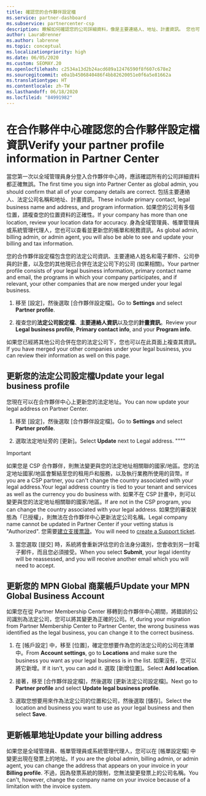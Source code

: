 ```yaml
---
title: 確認您的合作夥伴設定檔
ms.service: partner-dashboard
ms.subservice: partnercenter-csp
description: 瞭解如何確認您的公司詳細資料，像是主要連絡人、地址、計畫資訊。 您也可以更新您的法定和帳單地址。
author: LauraBrenner
ms.author: labrenne
ms.topic: conceptual
ms.localizationpriority: high
ms.date: 06/05/2020
ms.custom: SEOMAY.20
ms.openlocfilehash: c2534a13d2b24acd689a12476590f8f607c678e2
ms.sourcegitcommit: e0a1b4506840486f4bb82620051e0f6a5e81662a
ms.translationtype: HT
ms.contentlocale: zh-TW
ms.lasthandoff: 06/18/2020
ms.locfileid: "84991982"
---
```

# <a name="verify-your-partner-profile-information-in-partner-center"></a><span data-ttu-id="2dc29-104">在合作夥伴中心確認您的合作夥伴設定檔資訊</span><span class="sxs-lookup"><span data-stu-id="2dc29-104">Verify your partner profile information in Partner Center</span></span>

<span data-ttu-id="2dc29-105">當您第一次以全域管理員身分登入合作夥伴中心時，應該確認所有的公司詳細資料都正確無誤。</span><span class="sxs-lookup"><span data-stu-id="2dc29-105">The first time you sign into Partner Center as global admin, you should confirm that all of your company details are correct.</span></span> <span data-ttu-id="2dc29-106">包括主要連絡人、法定公司名稱和地址、計畫資訊。</span><span class="sxs-lookup"><span data-stu-id="2dc29-106">These include primary contact, legal business name and address, and program information.</span></span> <span data-ttu-id="2dc29-107">如果您的公司有多個位置，請複查您的位置資料的正確性。</span><span class="sxs-lookup"><span data-stu-id="2dc29-107">If your company has more than one location, review your location data for accuracy.</span></span> <span data-ttu-id="2dc29-108">身為全域管理員、帳單管理員或系統管理代理人，您也可以查看並更新您的帳單和稅務資訊。</span><span class="sxs-lookup"><span data-stu-id="2dc29-108">As global admin, billing admin, or admin agent, you will also be able to see and update your billing and tax information.</span></span>

<span data-ttu-id="2dc29-109">您的合作夥伴設定檔包含您的法定公司資訊、主要連絡人姓名和電子郵件、公司參與的計畫，以及您的其他現已合併在法定公司下的公司 (如果相關)。</span><span class="sxs-lookup"><span data-stu-id="2dc29-109">Your partner profile consists of your legal business information, primary contact name and email, the programs in which your company participates, and if relevant, your other companies that are now merged under your legal business.</span></span>

1. <span data-ttu-id="2dc29-110">移至 [設定]，然後選取 [合作夥伴設定檔]。</span><span class="sxs-lookup"><span data-stu-id="2dc29-110">Go to **Settings** and select **Partner profile**.</span></span>

2. <span data-ttu-id="2dc29-111">複查您的**法定公司設定檔**、**主要連絡人資訊**以及您的**計畫資訊**。</span><span class="sxs-lookup"><span data-stu-id="2dc29-111">Review your **Legal business profile**, **Primary contact info**, and your **Program info**.</span></span>

<span data-ttu-id="2dc29-112">如果您已經將其他公司合併在您的法定公司下，您也可以在此頁面上複查其資訊。</span><span class="sxs-lookup"><span data-stu-id="2dc29-112">If you have merged your other companies under your legal business, you can review their information as well on this page.</span></span>

## <a name="update-your-legal-business-profile"></a><span data-ttu-id="2dc29-113">更新您的法定公司設定檔</span><span class="sxs-lookup"><span data-stu-id="2dc29-113">Update your legal business profile</span></span>

<span data-ttu-id="2dc29-114">您現在可以在合作夥伴中心上更新您的法定地址。</span><span class="sxs-lookup"><span data-stu-id="2dc29-114">You can now update your legal address on Partner Center.</span></span>

1. <span data-ttu-id="2dc29-115">移至 [設定]，然後選取 [合作夥伴設定檔]。</span><span class="sxs-lookup"><span data-stu-id="2dc29-115">Go to **Settings** and select **Partner profile**.</span></span> 

2. <span data-ttu-id="2dc29-116">選取法定地址旁的 [更新]。</span><span class="sxs-lookup"><span data-stu-id="2dc29-116">Select **Update** next to Legal address.</span></span> <span data-ttu-id="2dc29-117">""</span><span class="sxs-lookup"><span data-stu-id="2dc29-117">""</span></span>

>[!Important]
><span data-ttu-id="2dc29-118">如果您是 CSP 合作夥伴，則無法變更與您的法定地址相關聯的國家/地區。您的法定地址國家/地區會繫結至您的租用戶和服務，以及執行業務所使用的貨幣。</span><span class="sxs-lookup"><span data-stu-id="2dc29-118">If you are a CSP partner, you can't change the country associated with your legal address.Your legal address country is tied to your tenant and services as well as the currency you do business with.</span></span> <span data-ttu-id="2dc29-119">如果不在 CSP 計畫中，則可以變更與您的法定地址相關聯的國家/地區。</span><span class="sxs-lookup"><span data-stu-id="2dc29-119">If are not in the CSP program, you can change the country associated with your legal address.</span></span> <span data-ttu-id="2dc29-120">如果您的審查狀態為「已授權」，則無法在合作夥伴中心更新法定公司名稱。</span><span class="sxs-lookup"><span data-stu-id="2dc29-120">Legal company name cannot be updated in Partner Center if your vetting status is "Authorized".</span></span> <span data-ttu-id="2dc29-121">您需要[建立支援票證](https://partner.microsoft.com/en-US/dashboard/support/csp/servicerequests/create?stage=2&topicid=eb74583c-61b3-2124-bffc-00920e0ae772)。</span><span class="sxs-lookup"><span data-stu-id="2dc29-121">You will need to [create a Support ticket](https://partner.microsoft.com/en-US/dashboard/support/csp/servicerequests/create?stage=2&topicid=eb74583c-61b3-2124-bffc-00920e0ae772).</span></span>

3. <span data-ttu-id="2dc29-122">當您選取 [提交] 時，系統將會重新評估您的合法身分識別，您會收到另一封電子郵件，而且您必須接受。</span><span class="sxs-lookup"><span data-stu-id="2dc29-122">When you select **Submit**, your legal identity will be reassessed, and you will receive another email which you will need to accept.</span></span>

## <a name="update-your-mpn-global-business-account"></a><span data-ttu-id="2dc29-123">更新您的 MPN Global 商業帳戶</span><span class="sxs-lookup"><span data-stu-id="2dc29-123">Update your MPN Global Business Account</span></span>

<span data-ttu-id="2dc29-124">如果您在從 Partner Membership Center 移轉到合作夥伴中心期間，將錯誤的公司識別為法定公司，您可以將其變更為正確的公司。</span><span class="sxs-lookup"><span data-stu-id="2dc29-124">If, during your migration from Partner Membership Center to Partner Center, the wrong business was identified as the legal business, you can change it to the correct business.</span></span>

1. <span data-ttu-id="2dc29-125">在 [帳戶設定] 中，移至 [位置]，確定您想要作為您的法定公司的公司在清單中。</span><span class="sxs-lookup"><span data-stu-id="2dc29-125">From **Account settings**, go to **Locations** and make sure the business you want as your legal business is in the list.</span></span> <span data-ttu-id="2dc29-126">如果沒有，您可以將它新增。</span><span class="sxs-lookup"><span data-stu-id="2dc29-126">If it isn't, you can add it.</span></span> <span data-ttu-id="2dc29-127">選取 [新增位置]。</span><span class="sxs-lookup"><span data-stu-id="2dc29-127">Select **Add location**.</span></span>

2. <span data-ttu-id="2dc29-128">接著，移至 [合作夥伴設定檔]，然後選取 [更新法定公司設定檔]。</span><span class="sxs-lookup"><span data-stu-id="2dc29-128">Next go to **Partner profile** and select **Update legal business profile**.</span></span>

3. <span data-ttu-id="2dc29-129">選取您想要用來作為法定公司的位置和公司，然後選取 [儲存]。</span><span class="sxs-lookup"><span data-stu-id="2dc29-129">Select the location and business you want to use as your legal business and then select **Save**.</span></span>

## <a name="update-your-billing-address"></a><span data-ttu-id="2dc29-130">更新帳單地址</span><span class="sxs-lookup"><span data-stu-id="2dc29-130">Update your billing address</span></span>

<span data-ttu-id="2dc29-131">如果您是全域管理員、帳單管理員或系統管理代理人，您可以在 [帳單設定檔] 中變更出現在發票上的地址。</span><span class="sxs-lookup"><span data-stu-id="2dc29-131">If you are the global admin, billing admin, or admin agent, you can change the address that appears on your invoice in your **Billing profile**.</span></span> <span data-ttu-id="2dc29-132">不過，因為發票系統的限制，您無法變更發票上的公司名稱。</span><span class="sxs-lookup"><span data-stu-id="2dc29-132">You can't, however, change the company name on your invoice because of a limitation with the invoice system.</span></span>

 


